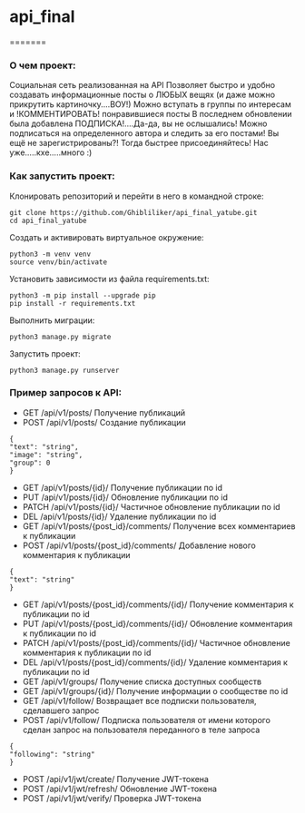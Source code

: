 # api_final
 =======
 ### О чем проект:
 Социальная сеть реализованная на API
 Позволяет быстро и удобно создавать информационные посты о ЛЮБЫХ вещях (и даже можно прикрутить картиночку....ВОУ!)
 Можно вступать в группы по интересам и !КОММЕНТИРОВАТЬ! понравившиеся посты
 В последнем обновлении была добавлена ПОДПИСКА!....Да-да, вы не ослышались! Можно подписаться на определенного автора и следить за его постами!
 Вы ещё не зарегистрированы?! Тогда быстрее присоединяйтесь! Нас уже.....кхе.....много :)

 ### Как запустить проект:

 Клонировать репозиторий и перейти в него в командной строке:
 ```
 git clone https://github.com/Ghibliliker/api_final_yatube.git
 cd api_final_yatube
 ```
 Cоздать и активировать виртуальное окружение:
 ```
 python3 -m venv venv
 source venv/bin/activate
 ```
 Установить зависимости из файла requirements.txt:
 ```
 python3 -m pip install --upgrade pip
 pip install -r requirements.txt
 ```
 Выполнить миграции:
 ```
 python3 manage.py migrate
 ```
 Запустить проект:
 ```
 python3 manage.py runserver
 ```
 ### Пример запросов к API:

 * GET     /api/v1/posts/                                  Получение публикаций  
 * POST    /api/v1/posts/                                  Создание публикации
 ```        
 {
 "text": "string",
 "image": "string",
 "group": 0
 }
 ```
 * GET     /api/v1/posts/{id}/                             Получение публикации по id
 * PUT     /api/v1/posts/{id}/                             Обновление публикации по id
 * PATCH   /api/v1/posts/{id}/                             Частичное обновление публикации по id
 * DEL     /api/v1/posts/{id}/                             Удаление публикации по id
 * GET     /api/v1/posts/{post_id}/comments/               Получение всех комментариев к публикации
 * POST    /api/v1/posts/{post_id}/comments/               Добавление нового комментария к публикации
 ```
 {
 "text": "string"
 }
 ```
 * GET     /api/v1/posts/{post_id}/comments/{id}/          Получение комментария к публикации по id
 * PUT     /api/v1/posts/{post_id}/comments/{id}/          Обновление комментария к публикации по id
 * PATCH   /api/v1/posts/{post_id}/comments/{id}/          Частичное обновление комментария к публикации по id
 * DEL     /api/v1/posts/{post_id}/comments/{id}/          Удаление комментария к публикации по id
 * GET     /api/v1/groups/                                 Получение списка доступных сообществ
 * GET     /api/v1/groups/{id}/                            Получение информации о сообществе по id
 * GET     /api/v1/follow/                                 Возвращает все подписки пользователя, сделавшего запрос
 * POST     /api/v1/follow/                                Подписка пользователя от имени которого сделан запрос на пользователя переданного в теле запроса
 ```
 {
 "following": "string"
 }
 ```
 * POST    /api/v1/jwt/create/                             Получение JWT-токена
 * POST    /api/v1/jwt/refresh/                            Обновление JWT-токена
 * POST    /api/v1/jwt/verify/                             Проверка JWT-токена
